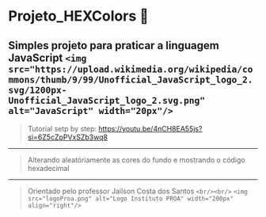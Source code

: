 # Projeto_HEXColors 🎨

## Simples projeto para praticar a linguagem **JavaScript** `<img src="https://upload.wikimedia.org/wikipedia/commons/thumb/9/99/Unofficial_JavaScript_logo_2.svg/1200px-Unofficial_JavaScript_logo_2.svg.png" alt="JavaScript" width="20px"/>`

> Tutorial setp by step: https://youtu.be/4nCH8EA55js?si=6Z5cZpPVxSZb3wq8

---

> Alterando aleatóriamente as cores do fundo e mostrando o código hexadecimal

---

> Orientado pelo professor Jailson Costa dos Santos
> `<br/><br/>`
> `<img src="logoProa.png" alt="Logo Instituto PROA" width="200px" align="right"/>`
